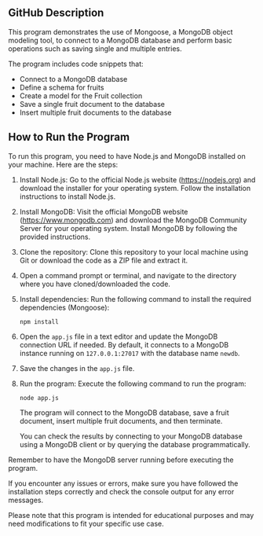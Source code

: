 ## GitHub Description

This program demonstrates the use of Mongoose, a MongoDB object modeling tool, to connect to a MongoDB database and perform basic operations such as saving single and multiple entries.

The program includes code snippets that:

- Connect to a MongoDB database
- Define a schema for fruits
- Create a model for the Fruit collection
- Save a single fruit document to the database
- Insert multiple fruit documents to the database

## How to Run the Program

To run this program, you need to have Node.js and MongoDB installed on your machine. Here are the steps:

1. Install Node.js: Go to the official Node.js website (https://nodejs.org) and download the installer for your operating system. Follow the installation instructions to install Node.js.

2. Install MongoDB: Visit the official MongoDB website (https://www.mongodb.com) and download the MongoDB Community Server for your operating system. Install MongoDB by following the provided instructions.

3. Clone the repository: Clone this repository to your local machine using Git or download the code as a ZIP file and extract it.

4. Open a command prompt or terminal, and navigate to the directory where you have cloned/downloaded the code.

5. Install dependencies: Run the following command to install the required dependencies (Mongoose):

   ```
   npm install
   ```

6. Open the `app.js` file in a text editor and update the MongoDB connection URL if needed. By default, it connects to a MongoDB instance running on `127.0.0.1:27017` with the database name `newdb`.

7. Save the changes in the `app.js` file.

8. Run the program: Execute the following command to run the program:

   ```
   node app.js
   ```

   The program will connect to the MongoDB database, save a fruit document, insert multiple fruit documents, and then terminate.

   You can check the results by connecting to your MongoDB database using a MongoDB client or by querying the database programmatically.

Remember to have the MongoDB server running before executing the program.

If you encounter any issues or errors, make sure you have followed the installation steps correctly and check the console output for any error messages.

Please note that this program is intended for educational purposes and may need modifications to fit your specific use case.
